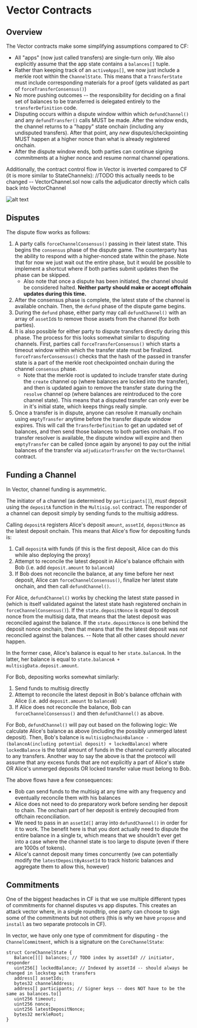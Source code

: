 # Vector Contracts

## Overview

The Vector contracts make some simplifying assumptions compared to CF:

- All "apps" (now just called transfers) are single-turn only. We also explicitly assume that the app state contains a `balances[]` tuple.
- Rather than keeping track of an `activeApps[]`, we now just include a merkle root within the `ChannelState`. This means that a `TransferState` must include corresponding materials for a proof (gets validated as part of `forceTransferConsensus()`)
- No more pushing outcomes -- the responsibility for deciding on a final set of balances to be transferred is delegated entirely to the `transferDefinition` code.
- Disputing occurs within a dispute window within which `defundChannel()` and any `defundTransfer()` calls MUST be made. After the window ends, the channel returns to a "happy" state onchain (including any undisputed transfers). After that point, any _new_ disputes/checkpointing MUST happen at a higher nonce than what is already registered onchain.
- After the dispute window ends, both parties can continue signing commitments at a higher nonce and resume normal channel operations.

Additionally, the contract control flow in Vector is inverted compared to CF (it is more similar to StateChannels):
//TODO this actually needs to be changed -- VectorChannel.sol now calls the adjudicator directly which calls back into VectorChannel

![alt text](https://i.ibb.co/gyqFSzg/vector-Contract-Control-Flow.png)

## Disputes

The dispute flow works as follows:

1. A party calls `forceChannelConsensus()` passing in their latest state. This begins the `consensus` phase of the dispute game. The counterparty has the ability to respond with a higher-nonced state within the phase. Note that for now we just wait out the entire phase, but it would be possible to implement a shortcut where if both parties submit updates then the phase can be skipped.
   - Also note that once a dispute has been initiated, the channel should be considered halted. **Neither party should make or accept offchain updates during this time.**
2. After the consensus phase is complete, the latest state of the channel is available onchain. Then, the `defund` phase of the dispute game begins.
3. During the `defund` phase, either party may call `defundChannel()` with an array of `assetId`s to remove those assets from the channel (for both parties).
4. It is also possible for either party to dispute transfers directly during this phase. The process for this looks somewhat similar to disputing channels. First, parties call `forceTransferConsensus()` which starts a timeout window within which the transfer state must be finalized. `forceTransferConsensus()` checks that the hash of the passed in transfer state is a part of the merkle root checkpointed onchain during the channel `consensus` phase. 
   - Note that the merkle root is updated to include transfer state during the `create` channel op (where balances are locked into the transfer), and then is updated again to remove the transfer state during the `resolve` channel op (where balances are reintroduced to the core channel state). This means that a disputed transfer can only ever be in it's initial state, which keeps things really simple.
5. Once a transfer is in dispute, anyone can resolve it manually onchain using `emptyTransfer` anytime before the transfer dispute window expires. This will call the `TransferDefinition` to get an updated set of balances, and then send those balances to both parties onchain. If no transfer resolver is available, the dispute window will expire and then `emptyTransfer` can be called (once again by anyone) to pay out the initial balances of the transfer via `adjudicatorTransfer` on the `VectorChannel` contract.

## Funding a Channel

In Vector, channel funding is asymmetric.

The initiator of a channel (as determined by `participants[]`), _must_ deposit using the `depositA` function in the `Multisig.sol` contract. The responder of a channel can deposit simply by sending funds to the multisig address.

Calling `depositA` registers Alice's deposit `amount`, `assetId`, `depositNonce` as the latest deposit onchain. This means that Alice's flow for depositing funds is:

1. Call `depositA` with funds (if this is the first deposit, Alice can do this while also deploying the proxy)
2. Attempt to reconcile the latest deposit in Alice's balance offchain with Bob (i.e. add `deposit.amount` to `balanceA`)
3. If Bob does not reconcile the balance, at any time before her next deposit, Alice can `forceChannelConsensus()`, finalize her latest state onchain, and then call `defundChannel()`.

For Alice, `defundChannel()` works by checking the latest state passed in (which is itself validated against the latest state hash registered onchain in `forceChannelConsensus()`). If the `state.depositNonce` is equal to deposit nonce from the multisig data, that means that the latest deposit was reconciled against the balance. If the `state.depositNonce` is one behind the deposit nonce onchain, then that means that the the latest deposit was _not_ reconciled against the balances. -- Note that all other cases should _never_ happen.

In the former case, Alice's balance is equal to her `state.balanceA`. In the latter, her balance is equal to `state.balanceA + multisigData.deposit.amount`.

For Bob, depositing works somewhat similarly:

1. Send funds to multisig directly
2. Attempt to reconcile the latest deposit in Bob's balance offchain with Alice (i.e. add `deposit.amount` to `balanceB`)
3. If Alice does not reconcile the balance, Bob can `forceChannelConsensus()` and then `defundChannel()` as above.

For Bob, `defundChannel()` will pay out based on the following logic: We calculate Alice's balance as above (including the possibly unmerged latest deposit). Then, Bob's balance is `multisigOnchainBalance - (balanceA(including potential deposit) + lockedBalance)` where `lockedBalance` is the total amount of funds in the channel currently allocated to any transfers. Another way to say the above is that the protocol will assume that any excess funds that are not explicitly a part of Alice's state OR Alice's unmerged deposits OR locked transfer value must belong to Bob.

The above flows have a few consequences:

- Bob can send funds to the multisig at any time with any frequency and eventually reconcile them with his balances
- Alice does not need to do preparatory work before sending her deposit to chain. The onchain part of her deposit is entirely decoupled from offchain reconciliation.
- We need to pass in an `assetId[]` array into `defundChannel()` in order for it to work. The benefit here is that you dont actually need to dispute the entire balance in a single tx, which means that we shouldn't ever get into a case where the channel state is too large to dispute (even if there are 1000s of tokens).
- Alice's cannot deposit many times concurrently (we can potentially modify the `latestDepositByAssetId` to track historic balances and aggregate them to allow this, however)

## Commitments
One of the biggest headaches in CF is that we use multiple different types of commitments for channel disputes vs app disputes. This creates an attack vector where, in a single roundtrip, one party can choose to sign some of the commitments but not others (this is why we have `propose` and `install` as two separate protocols in CF).

In vector, we have only one type of commitment for disputing - the `ChannelCommitment`, which is a signature on the `CoreChannelState`:

```
struct CoreChannelState {
   Balance[][] balances; // TODO index by assetId? // initiator, responder
   uint256[] lockedBalance; // Indexed by assetId -- should always be changed in lockstep with transfers
   address[] assetIds;
   bytes32 channelAddress;
   address[] participants; // Signer keys -- does NOT have to be the same as balances.to[]
   uint256 timeout;
   uint256 nonce;
   uint256 latestDepositNonce;
   bytes32 merkleRoot;
}
```


